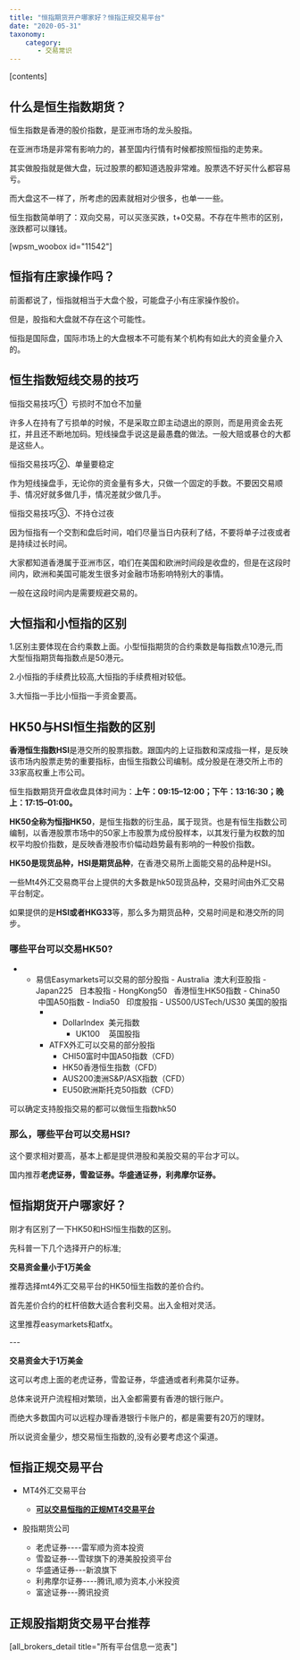 ```yaml
---
title: "恒指期货开户哪家好？恒指正规交易平台"
date: "2020-05-31"
taxonomy:
    category: 
       - 交易常识
---
```


\[contents\]

## 什么是恒生指数期货？

恒生指数是香港的股价指数，是亚洲市场的龙头股指。

在亚洲市场是非常有影响力的，甚至国内行情有时候都按照恒指的走势来。

其实做股指就是做大盘，玩过股票的都知道选股非常难。股票选不好买什么都容易亏。

而大盘这不一样了，所考虑的因素就相对少很多，也单一一些。

恒生指数简单明了：双向交易，可以买涨买跌，t+0交易。不存在牛熊市的区别，涨跌都可以赚钱。

\[wpsm\_woobox id="11542"\]

## 恒指有庄家操作吗？

前面都说了，恒指就相当于大盘个股，可能盘子小有庄家操作股价。

但是，股指和大盘就不存在这个可能性。

恒指是国际盘，国际市场上的大盘根本不可能有某个机构有如此大的资金量介入的。

## 恒生指数短线交易的技巧

恒指交易技巧①  亏损时不加仓不加量

许多人在持有了亏损单的时候，不是采取立即主动退出的原则，而是用资金去死扛，并且还不断地加码。短线操盘手说这是最愚蠢的做法。一般大赔或暴仓的大都是这些人。

恒指交易技巧②、单量要稳定

作为短线操盘手，无论你的资金量有多大，只做一个固定的手数。不要因交易顺手、情况好就多做几手，情况差就少做几手。

恒指交易技巧③、不持仓过夜

因为恒指有一个交割和盘后时间，咱们尽量当日内获利了结，不要将单子过夜或者是持续过长时间。

大家都知道香港属于亚洲市区，咱们在美国和欧洲时间段是收盘的，但是在这段时间内，欧洲和美国可能发生很多对金融市场影响特别大的事情。

一般在这段时间内是需要规避交易的。

## 大恒指和小恒指的区别

1.区别主要体现在合约乘数上面。小型恒指期货的合约乘数是每指数点10港元,而大型恒指期货每指数点是50港元。

2.小恒指的手续费比较高,大恒指的手续费相对较低。

3.大恒指一手比小恒指一手资金要高。

## HK50与HSI恒生指数的区别

**香港恒生指数HSI**是港交所的股票指数。跟国内的上证指数和深成指一样，是反映该市场内股票走势的重要指标，由恒生指数公司编制。成分股是在港交所上市的33家高权重上市公司。

恒生指数期货开盘收盘具体时间为：**上午：09:15–12:00；下午：13:16:30；晚上：17:15–01:00。**

**HK50全称为恒指HK50**，是恒生指数的衍生品，属于现货。也是有恒生指数公司编制，以香港股票市场中的50家上市股票为成份股样本，以其发行量为权数的加权平均股价指数，是反映香港股市价幅动趋势最有影响的一种股价指数。

**HK50是现货品种，HSI是期货品种**，在香港交易所上面能交易的品种是HSI。

一些Mt4外汇交易商平台上提供的大多数是hk50现货品种，交易时间由外汇交易平台制定。

如果提供的是**HSI或者HKG33**等，那么多为期货品种，交易时间是和港交所的同步。

### 哪些平台可以交易HK50?

- - 易信Easymarkets可以交易的部分股指
        - Australia  澳大利亚股指
        - Japan225   日本股指
        - HongKong50   香港恒生HK50指数
        - China50   中国A50指数
        - India50   印度股指
        - US500/USTech/US30 美国的股指
    - - Dollarlndex  美元指数
        - UK100    英国股指
    - ATFX外汇可以交易的部分股指
        - CHI50富时中国A50指数（CFD）
        - HK50香港恒生指数（CFD）
        - AUS200澳洲S&P/ASX指数（CFD）
        - EU50欧洲斯托克50指数（CFD）

可以确定支持股指交易的都可以做恒生指数hk50

### 那么，哪些平台可以交易HSI?

这个要求相对要高，基本上都是提供港股和美股交易的平台才可以。

国内推荐**老虎证券，雪盈证券。华盛通证券，利弗摩尔证券。**

## **恒指期货开户哪家好？**

刚才有区别了一下HK50和HSI恒生指数的区别。

先科普一下几个选择开户的标准;

**交易资金量小于1万美金**

推荐选择mt4外汇交易平台的HK50恒生指数的差价合约。

首先差价合约的杠杆倍数大适合套利交易。出入金相对灵活。

这里推荐easymarkets和atfx。

\---

**交易资金大于1万美金**

这可以考虑上面的老虎证券，雪盈证券，华盛通或者利弗莫尔证券。

总体来说开户流程相对繁琐，出入金都需要有香港的银行账户。

而绝大多数国内可以远程办理香港银行卡账户的，都是需要有20万的理财。

所以说资金量少，想交易恒生指数的,没有必要考虑这个渠道。

## 恒指正规交易平台

- MT4外汇交易平台
    - **[可以交易恒指的正规MT4交易平台](https://we.laowei8.com/compare?compareids=11542,10424,20639,10406,10419)**

- 股指期货公司
    - 老虎证券----雷军顺为资本投资
    - 雪盈证券---雪球旗下的港美股投资平台
    - 华盛通证券---新浪旗下
    - 利弗摩尔证券----腾讯,顺为资本,小米投资
    - 富途证券---腾讯投资

## 正规股指期货交易平台推荐

\[all\_brokers\_detail title="所有平台信息一览表"\]
